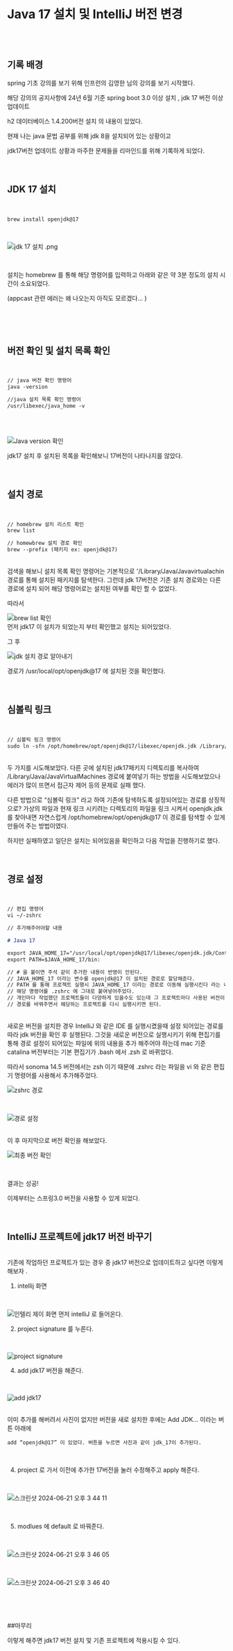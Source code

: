 # Java 17 설치 및 IntelliJ 버전 변경

<br/>
<br/>

## 기록 배경

spring 기초 강의를 보기 위해 인프런의 김영한 님의 강의를 보기 시작했다.

해당 강의의 공지사항에 24년 6월 기준 spring boot 3.0 이상 설치 , jdk 17 버전 이상 업데이트

h2 데이터베이스 1.4.200버전 설치 의 내용이 있었다.

현재 나는 java 문법 공부를 위해 jdk 8을 설치되어 있는 상황이고

jdk17버전 업데이트 상황과 마주한 문제들을 리마인드를 위해 기록하게 되었다.
<br/>
<br/>
<br/>

## JDK 17 설치

<br/>

```markdown
brew install openjdk@17
```

<br/>

![jdk 17 설치 .png](https://github.com/Junjiii/study_records/assets/138355289/3ee7f539-ca8d-4083-9497-51bb8960d3a3)

<br/>

설치는 homebrew 를 통해 해당 명령어를 입력하고 아래와 같은 약 3분 정도의 설치 시간이 소요되었다.

(appcast 관련 에러는 왜 나오는지 아직도 모르겠다… )

<br/>
<br/>
<br/>

## 버전 확인 및 설치 목록 확인

<br/>

```markdown
// java 버전 확인 명령어
java -version

//java 설치 목록 확인 명령어
/usr/libexec/java_home -v
```

<br/>
<br/>

![Java version 확인](https://github.com/Junjiii/study_records/assets/138355289/6fcae066-4213-4679-af24-e89edc6bba6e)

jdk17 설치 후 설치된 목록을 확인해보니 17버전이 나타나지를 않았다.
<br/>
<br/>
<br/>

## 설치 경로
<br/>

```markdown
// homebrew 설치 리스트 확인
brew list

// homewbrew 설치 경로 확인
brew --prefix (패키지 ex: openjdk@17)
```

<br/>
검색을 해보니 설치 목록 확인 명령어는 기본적으로 '/Library/Java/Javavirtualachin 경로를 통해 설치된 패키지를 탐색한다. 그런데 jdk 17버전은 기존 설치 경로와는 다른 경로에 설치 되어 해당 명령어로는 설치된 여부를 확인 할 수 없었다.

따라서
<br/>

![brew list 확인](https://github.com/Junjiii/study_records/assets/138355289/ea617883-8ccf-4c22-8c90-d37cf84eeaec)
<br/>
먼저 jdk17 이 설치가 되었는지 부터 확인했고 설치는 되어있었다.

그 후
<br/>

![jdk 설치 경로 알아내기 ](https://github.com/Junjiii/study_records/assets/138355289/324c5682-1dd9-479e-b1a0-8e3eece5f642)
<br/>

경로가 /usr/local/opt/openjdk@17 에 설치된 것을 확인했다.
<br/>
<br/>
<br/>

## 심볼릭 링크
<br/>

```markdown
// 심볼릭 링크 명령어
sudo ln -sfn /opt/homebrew/opt/openjdk@17/libexec/openjdk.jdk /Library/Java/JavaVirtualMachines/openjdk-17.jdk
```
<br/>
두 가지를 시도해보았다. 다른 곳에 설치된 jdk17패키지 디렉토리를 복사하여 /Library/Java/JavaVirtualMachines 경로에 붙여넣기 하는 방법을 시도해보았으나 에러가 많이 뜨면서 접근자 제어 등의 문제로 실패 했다.

다른 방법으로 “심볼릭 링크” 라고 하여 기존에 탐색하도록 설정되어있는 경로를 상징적으로? 가상의 파일과 현재 링크 시키려는 디렉토리의 파일을 링크 시켜서 openjdk.jdk 를 찾아내면 자연스럽게 /opt/homebrew/opt/openjdk@17 이 경로를 탐색할 수 있게 만들어 주는 방법이였다.

하지만 실패하였고 일단은 설치는 되어있음을 확인하고 다음 작업을 진행하기로 했다.
<br/>
<br/>
<br/>

## 경로 설정
<br/>

```markdown
// 편집 명령어
vi ~/-zshrc

// 추가해주어야할 내용

# Java 17

export JAVA_HOME_17="/usr/local/opt/openjdk@17/libexec/openjdk.jdk/Contents/Home"
export PATH=$JAVA_HOME_17/bin:

// # 을 붙이면 주석 같이 추가한 내용이 반영이 안된다.
// JAVA_HOME_17 이라는 변수를 openjdk@17 이 설치된 경로로 할당해준다.
// PATH 를 통해 프로젝트 실행시 JAVA_HOME_17 이라는 경로로 이동해 실행시킨다 라는 내용의 명령어들이다.
// 해당 명령어를 .zshrc 에 그대로 붙여넣어주었다.
// 개인마다 작업했던 프로젝트들이 다양하게 있을수도 있는데 그 프로젝트마다 사용된 버전이 다르다보니 상황에 맞춰
// 경로를 바꿔주면서 해당하는 프로젝트를 다시 실행시키면 된다.
```

<br/>
새로운 버전을 설치한 경우 IntelliJ 와 같은 IDE 를 실행시켰을때 설정 되어있는 경로를 따라 jdk 버전을 확인 후 실행된다. 그것을 새로운 버전으로 실행시키기 위해 편집기를 통해 경로 설정이 되어있는 파일에 위의 내용을 추가 해주어야 하는데 mac 기준 catalina 버전부터는 기본 편집기가 .bash 에서 .zsh 로 바뀌었다.

따라서 sonoma 14.5 버전에서는 zsh 이기 때문에 .zshrc 라는 파일을 vi 와 같은 편집기 명령어를 사용해서 추가해주었다.
<br/>

![zshrc 경로 ](https://github.com/Junjiii/study_records/assets/138355289/3d216f25-5d77-4af8-af4e-eebe4eb0f54e)

<br/>

![경로 설정](https://github.com/Junjiii/study_records/assets/138355289/56a4be01-57f0-4894-b0b4-a20996f12e57)

<br/>
이 후 마지막으로 버전 확인을 해보았다.
<br/>

![최종 버전 확인](https://github.com/Junjiii/study_records/assets/138355289/c57c0965-bb07-4c9f-a781-eafe464431f8)

<br/>

결과는 성공!

이제부터는 스프링3.0 버전을 사용할 수 있게 되었다.
<br/>
<br/>
<br/>

## IntelliJ 프로젝트에 jdk17 버전 바꾸기

<br/>
기존에 작업하던 프로젝트가 있는 경우 중 jdk17 버전으로 업데이트하고 싶다면 이렇게 해보자 .
<br/>

1. intellij 화면
<br/>

![인텔리 제이 화면](https://github.com/Junjiii/study_records/assets/138355289/a94c1133-f1c2-4d83-b6f8-8467bd6b7cbe)
먼저 intelliJ 로 들어온다.
<br/>

2. project signature 를 누른다.
<br/>

![project signature ](https://github.com/Junjiii/study_records/assets/138355289/6abfdd40-8c50-4f2f-b69a-8e6f22adb991)
<br/>

4.  add jdk17 버전을 해준다.
<br/>

![add jdk17](https://github.com/Junjiii/study_records/assets/138355289/fa81c3c1-dce7-4d36-b23d-788787d0cdc4)

<br/>
    이미 추가를 해버려서 사진이 없지만 버전을 새로 설치한 후에는 Add JDK… 이라는 버튼 아래에

    add “openjdk@17” 이 있었다. 버튼을 누르면 사진과 같이 jdk_17이 추가된다.
<br/>

4.  project 로 가서 이전에 추가한 17버전을 눌러 수정해주고 apply 해준다.
<br/>

![스크린샷 2024-06-21 오후 3 44 11](https://github.com/Junjiii/study_records/assets/138355289/b3559e91-1439-4e42-b34b-c972ded264e7)

<br/>

5.  modlues 에 default 로 바꿔준다.
<br/>

![스크린샷 2024-06-21 오후 3 46 05](https://github.com/Junjiii/study_records/assets/138355289/1af878d7-0326-4946-8464-eaa23f4e0c19)

<br/>

![스크린샷 2024-06-21 오후 3 46 40](https://github.com/Junjiii/study_records/assets/138355289/6dd5c993-0195-42a9-8224-579b3d523227)

<br/>
<br/>
<br/>

##마무리

이렇게 해주면 jdk17 버전 설치 및 기존 프로젝트에 적용시킬 수 있다.
